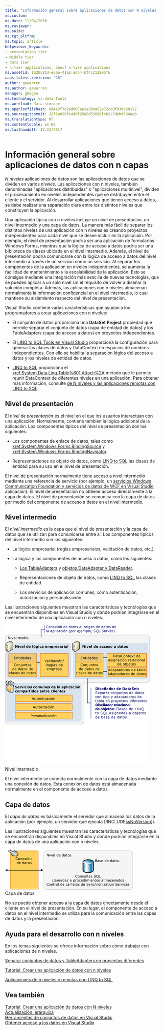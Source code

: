 ```yaml
---
title: "Información general sobre aplicaciones de datos con N niveles | Documentos de Microsoft"
ms.custom: 
ms.date: 11/04/2016
ms.reviewer: 
ms.suite: 
ms.tgt_pltfrm: 
ms.topic: article
helpviewer_keywords:
- presentation tier
- middle tier
- data tier
- n-tier applications, about n-tier applications
ms.assetid: 1020581d-eaaa-41a2-aca4-bf4c212895f6
caps.latest.revision: "26"
author: gewarren
ms.author: gewarren
manager: ghogen
ms.technology: vs-data-tools
ms.workload: data-storage
ms.openlocfilehash: 894e3f7d2ad605aa1e8b8a52a72cd8f83dc90192
ms.sourcegitcommit: 32f1a690fc445f9586d53698fc82c7debd784eeb
ms.translationtype: MT
ms.contentlocale: es-ES
ms.lasthandoff: 12/22/2017
---
```

# <a name="n-tier-data-applications-overview"></a>Información general sobre aplicaciones de datos con n capas
*N niveles* aplicaciones de datos son las aplicaciones de datos que se dividen en varios *niveles*. Las aplicaciones con n niveles, también denominadas "aplicaciones distribuidas" o "aplicaciones multinivel", dividen el procesamiento en niveles independientes que se distribuyen entre el cliente y el servidor. Al desarrollar aplicaciones que tienen acceso a datos, se debe realizar una separación clara entre los distintos niveles que constituyen la aplicación.  
  
Una aplicación típica con n niveles incluye un nivel de presentación, un nivel intermedio y una capa de datos. La manera más fácil de separar los distintos niveles de una aplicación con n niveles es creando proyectos independientes para cada nivel que se desee incluir en la aplicación. Por ejemplo, el nivel de presentación podría ser una aplicación de formularios Windows Forms, mientras que la lógica de acceso a datos podría ser una biblioteca de clases ubicada en el nivel intermedio. Además, el nivel de presentación podría comunicarse con la lógica de acceso a datos del nivel intermedio a través de un servicio como un servicio. Al separar los componentes de la aplicación en niveles independientes, se aumenta la facilidad de  mantenimiento y la escalabilidad de la aplicación. Esto se consigue mediante una integración más sencilla de nuevas tecnologías, que se pueden aplicar a un solo nivel sin el requisito de volver a diseñar la solución completa. Además, las aplicaciones con n niveles almacenan normalmente la información confidencial en el nivel intermedio, lo cual mantiene su aislamiento respecto del nivel de presentación.  
  
Visual Studio contiene varias características que ayudan a los programadores a crear aplicaciones con n niveles:  
  
-   El conjunto de datos proporciona una **DataSet Project** propiedad que permite separar el conjunto de datos (capa de entidad de datos) y los TableAdapters (capa de acceso a datos) en proyectos independientes.  
  
-   El [LINQ to SQL Tools en Visual Studio](../data-tools/linq-to-sql-tools-in-visual-studio2.md) proporciona la configuración para generar las clases de datos y DataContext en espacios de nombres independientes. Con ello se habilita la separación lógica del acceso a datos y los niveles de entidad de datos.  
  
-   [LINQ to SQL](/dotnet/framework/data/adonet/sql/linq/index) proporciona el <xref:System.Data.Linq.Table%601.Attach%2A> método que le permite reunir DataContext de diferentes niveles en una aplicación. Para obtener más información, consulte [de N niveles y las aplicaciones remotas con LINQ to SQL](/dotnet/framework/data/adonet/sql/linq/n-tier-and-remote-applications-with-linq-to-sql).  
  
## <a name="presentation-tier"></a>Nivel de presentación  
El *nivel de presentación* es el nivel en el que los usuarios interactúan con una aplicación. Normalmente, contiene también la lógica adicional de la aplicación. Los componentes típicos del nivel de presentación son los siguientes:  
  
-   Los componentes de enlace de datos, tales como <xref:System.Windows.Forms.BindingSource> y <xref:System.Windows.Forms.BindingNavigator>.  
  
-   Representaciones de objeto de datos, como [LINQ to SQL](/dotnet/framework/data/adonet/sql/linq/index) las clases de entidad para su uso en el nivel de presentación.  
  
El nivel de presentación normalmente tiene acceso a nivel intermedio mediante una referencia de servicio (por ejemplo, un [servicios Windows Communication Foundation y servicios de datos de WCF en Visual Studio](../data-tools/windows-communication-foundation-services-and-wcf-data-services-in-visual-studio.md) aplicación). El nivel de presentación no obtiene acceso directamente a la capa de datos. El nivel de presentación se comunica con la capa de datos por medio del componente de acceso a datos en el nivel intermedio.  
  
## <a name="middle-tier"></a>Nivel intermedio  
El *nivel intermedio* es la capa que el nivel de presentación y la capa de datos que se utilizan para comunicarse entre sí. Los componentes típicos del nivel intermedio son los siguientes:  
  
-   La lógica empresarial (reglas empresariales, validación de datos, etc.).  
  
-   La lógica y los componentes de acceso a datos, como los siguientes:  
  
    -   [Los TableAdapters](create-and-configure-tableadapters.md) y [objetos DataAdapter y DataReader](/dotnet/framework/data/adonet/dataadapters-and-datareaders).  
  
    -   Representaciones de objeto de datos, como [LINQ to SQL](/dotnet/framework/data/adonet/sql/linq/index) las clases de entidad.  
  
    -   Los servicios de aplicación comunes, como autenticación, autorización y personalización.  
  
Las ilustraciones siguientes muestran las características y tecnologías que se encuentran disponibles en Visual Studio y dónde podrían integrarse en el nivel intermedio de una aplicación con n niveles.  
  
![Componentes de nivel en el medio](../data-tools/media/ntiermid.png "NtierMid")  
Nivel intermedio  
  
El nivel intermedio se conecta normalmente con la capa de datos mediante una conexión de datos. Esta conexión de datos está almacenada normalmente en el componente de acceso a datos.  
  
## <a name="data-tier"></a>Capa de datos  
El *capa de datos* es básicamente el servidor que almacena los datos de la aplicación (por ejemplo, un servidor que ejecuta [!INCLUDE[ssNoVersion](../data-tools/includes/ssnoversion_md.md)]).  
  
Las ilustraciones siguientes muestran las características y tecnologías que se encuentran disponibles en Visual Studio y dónde podrían integrarse en la capa de datos de una aplicación con n niveles.  
  
![Componentes de nivel de datos](../data-tools/media/ntierdatatier.png "ntierdatatier")  
Capa de datos  
  
No se puede obtener acceso a la capa de datos directamente desde el cliente en el nivel de presentación. En su lugar, el componente de acceso a datos en el nivel intermedio se utiliza para la comunicación entre las capas de datos y la presentación.  
  
## <a name="help-for-n-tier-development"></a>Ayuda para el desarrollo con n niveles  
En los temas siguientes se ofrece información sobre cómo trabajar con aplicaciones de n niveles.  
  
[Separar conjuntos de datos y TableAdapters en proyectos diferentes](../data-tools/separate-datasets-and-tableadapters-into-different-projects.md)  
  
[Tutorial: Crear una aplicación de datos con n niveles](../data-tools/walkthrough-creating-an-n-tier-data-application.md)  

[Aplicaciones de n niveles y remotas con LINQ to SQL](/dotnet/framework/data/adonet/sql/linq/n-tier-and-remote-applications-with-linq-to-sql)  
  
## <a name="see-also"></a>Vea también
[Tutorial: Crear una aplicación de datos con N niveles](../data-tools/walkthrough-creating-an-n-tier-data-application.md)   
[Actualización jerárquica](../data-tools/hierarchical-update.md)   
[Herramientas de conjuntos de datos en Visual Studio](../data-tools/dataset-tools-in-visual-studio.md)   
[Obtener acceso a los datos en Visual Studio](../data-tools/accessing-data-in-visual-studio.md)